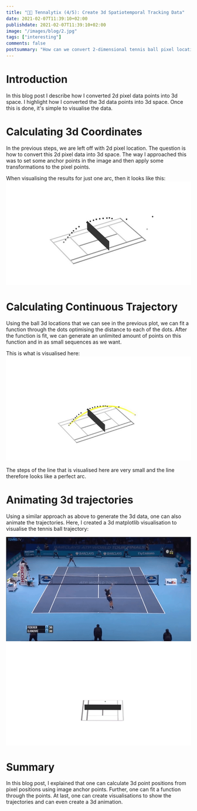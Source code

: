 ```yaml
---
title: "🎾🏹 Tennalytix (4/5): Create 3d Spatiotemporal Tracking Data"
date: 2021-02-07T11:39:10+02:00
publishdate: 2021-02-07T11:39:10+02:00
image: "/images/blog/2.jpg"
tags: ["interesting"]
comments: false
postsummary: "How can we convert 2-dimensional tennis ball pixel locations into 3-dimensional space? How can we convert 3d data points into continuous spatiotemporal tennis ball tracking data?"
---
```


# Introduction
In this blog post I describe how I converted 2d pixel data points into 3d space. I highlight how I converted the 3d data points into 3d space. Once this is done, it's simple to visualise the data. 

# Calculating 3d Coordinates
In the previous steps, we are left off with 2d pixel location. The question is how to convert this 2d pixel data into 3d space. The way I approached this was to set some anchor points in the image and then apply some transformations to the pixel points. 

When visualising the results for just one arc, then it looks like this: 
![alt](3d_vis_just_dots.jpg)

# Calculating Continuous Trajectory
Using the ball 3d locations that we can see in the previous plot, we can fit a function through the dots optimising the distance to each of the dots. After the function is fit, we can generate an unlimited amount of points on this function and in as small sequences as we want. 

This is what is visualised here:
![alt](cover.jpeg)

The steps of the line that is visualised here are very small and the line therefore looks like a perfect arc.  

# Animating 3d trajectories
Using a similar approach as above to generate the 3d data, one can also animate the trajectories. Here, I created a 3d matplotlib visualisation to visualise the tennis ball trajectory:

![alt](3d_visualisation.gif)

# Summary
In this blog post, I explained that one can calculate 3d point positions from pixel positions using image anchor points. Further, one can fit a function through the points. At last, one can create visualisations to show the trajectories and can even create a 3d animation. 